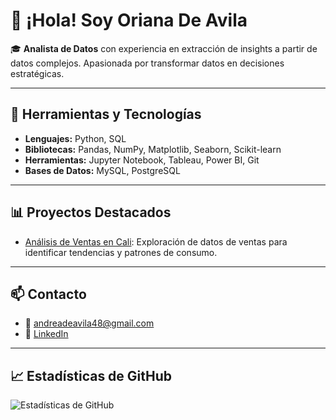 # 👋 ¡Hola! Soy Oriana De Avila

🎓 **Analista de Datos** con experiencia en extracción de insights a partir de datos complejos. Apasionada por transformar datos en decisiones estratégicas.

---

## 🧰 Herramientas y Tecnologías

- **Lenguajes:** Python, SQL
- **Bibliotecas:** Pandas, NumPy, Matplotlib, Seaborn, Scikit-learn
- **Herramientas:** Jupyter Notebook, Tableau, Power BI, Git
- **Bases de Datos:** MySQL, PostgreSQL

---

## 📊 Proyectos Destacados

- [Análisis de Ventas en Cali](https://github.com/andreadeavila48/analisis-ventas-cali): Exploración de datos de ventas para identificar tendencias y patrones de consumo.
   
---

## 📫 Contacto

- 📧 [andreadeavila48@gmail.com](mailto:andreadeavila48@gmail.com)
- 💼 [LinkedIn](https://www.linkedin.com/in/oriana-de-avila)

---

## 📈 Estadísticas de GitHub

![Estadísticas de GitHub](https://github-readme-stats.vercel.app/api?username=andreadeavila48&show_icons=true&theme=radical)
